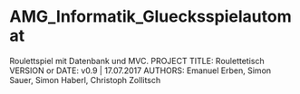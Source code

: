 # AMG_Informatik_Gluecksspielautomat
Roulettspiel mit Datenbank und MVC. 
PROJECT TITLE: Roulettetisch
VERSION or DATE: v0.9 | 17.07.2017
AUTHORS: Emanuel Erben, Simon Sauer, Simon Haberl, Christoph Zollitsch

